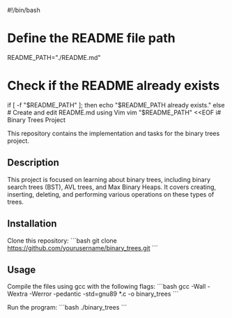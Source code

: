 #!/bin/bash

# Define the README file path
README_PATH="./README.md"

# Check if the README already exists
if [ -f "$README_PATH" ]; then
    echo "$README_PATH already exists."
else
    # Create and edit README.md using Vim
    vim "$README_PATH" <<EOF
i# Binary Trees Project

This repository contains the implementation and tasks for the binary trees project.

## Description

This project is focused on learning about binary trees, including binary search trees (BST), AVL trees, and Max Binary Heaps. It covers creating, inserting, deleting, and performing various operations on these types of trees.

## Installation

Clone this repository:
\`\`\`bash
git clone https://github.com/yourusername/binary_trees.git
\`\`\`

## Usage

Compile the files using gcc with the following flags:
\`\`\`bash
gcc -Wall -Wextra -Werror -pedantic -std=gnu89 *.c -o binary_trees
\`\`\`

Run the program:
\`\`\`bash
./binary_trees
\`\`\`
